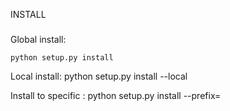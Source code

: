 INSTALL
###

Global install:

    python setup.py install

Local install:
    python setup.py install --local

Install to specific <folder>:
    python setup.py install --prefix=<folder>

